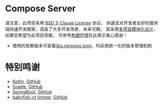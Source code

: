 # Compose Server

请注意，此项目采用 [BSD 3-Clause License](/LICENSE) 协议，
快速且对开发者友好的服务端快速开发框架，涵盖了大多开发场景，未来可期，
其采用[多项目模块化设计](./documentation/model_manifest.md)，如果您希望为此项目贡献，
可参考[构建环境](./documentation/build_env.md)在此表示衷心感谢！

- 使用的依赖版本可查看[libs.versions.toml](gradle/libs.versions.toml)，均采用统一化的版本管理机制

# 特别鸣谢

- [Kotlin](https://kotlinlang.org/), [GitHub](https://github.com/JetBrains/kotlin)
- [Gradle](https://gradle.org/), [GitHub](https://github.com/gradle)
- [SpringBoot](https://spring.io/projects/spring-boot), [GitHub](https://github.com/spring-projects)
- [babyfish-ct jimmer](https://github.com/babyfish-ct), [GitHub](https://github.com/babyfish-ct/jimmer)
